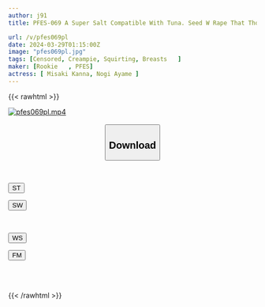 ```yaml
---
author: j91
title: PFES-069 A Super Salt Compatible With Tuna. Seed W Rape That Thoroughly Understands The Beautiful Women Who Are Arrogant Dads In Minato Ward Who Have Stopped At The Point Of Begging. Kanna Misaki, Ayai Nogi

url: /v/pfes069pl
date: 2024-03-29T01:15:00Z
image: "pfes069pl.jpg"
tags: [Censored, Creampie, Squirting, Breasts	]
maker: [Rookie   , PFES]
actress: [ Misaki Kanna, Nogi Ayame ]
---
```



{{< rawhtml >}}

<div class="video" data-videoid="PqyYyBAaOlS0az0">
    <a href="javascript:;">
        <img src="/v/pfes069pl/pfes069pl.jpg" width="WIDTH" height="HEIGHT" alt="pfes069pl.mp4" loading="lazy">
    </a>
</div>

<script type="text/javascript" src="https://j91.asia/asset/on-demand-st.js"></script>

<br>
  <link rel="stylesheet" href="https://j91.asia/asset/bs5.css">
  
  <center>
  <button class="btn btn-primary" type="button" data-bs-toggle="collapse" data-bs-target=".multi-collapse" aria-expanded="false" aria-controls="multiCollapseExample1 multiCollapseExample2"><h2>Download</h2></button></center>
</p>
<div class="row">
  <div class="col">
    <div class="collapse multi-collapse" id="multiCollapseExample1">
      <div class="card card-body">
	      	      <br>
<div class="buttons">  
<p><a href="https://streamtape.to/v/PqyYyBAaOlS0az0" target="_blank"><button class="btn-hover color-3"><i class="fa fa-download"></i> ST</button></a></p>
<p><a href="https://asnwish.com/qtl8th8rrp5y" target="_blank"><button class="btn-hover color-2"><i class="fa fa-download"></i> SW</button></a></p></div>
    </div>
  </div>
</div>
  <div class="col">
    <div class="collapse multi-collapse" id="multiCollapseExample2">
      <div class="card card-body">
	      <br>
<div class="buttons">
<p><a href="https://wolfstream.tv/ezndeub6eamm"><button class="btn-hover color-9"><i class="fa fa-download"></i> WS</button></a></p>
<p><a href="https://filemoon.sx/d/2zhl1aqy65to"><button class="btn-hover color-8"><i class="fa fa-download"></i> FM</button></a></p></div>
<br><br>
      </div>
    </div>
  </div>
</div>

{{< /rawhtml >}}